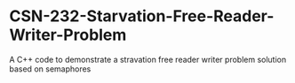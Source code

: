 # CSN-232-Starvation-Free-Reader-Writer-Problem
A C++ code to demonstrate a stravation free reader writer problem solution based on semaphores
